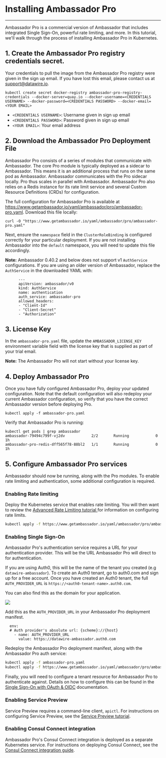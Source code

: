 # Installing Ambassador Pro
---

Ambassador Pro is a commercial version of Ambassador that includes integrated Single Sign-On, powerful rate limiting, and more. In this tutorial, we'll walk through the process of installing Ambassador Pro in Kubernetes.

## 1. Create the Ambassador Pro registry credentials secret.
Your credentials to pull the image from the Ambassador Pro registry were given in the sign up email. If you have lost this email, please contact us at support@datawire.io.

```
kubectl create secret docker-registry ambassador-pro-registry-credentials --docker-server=quay.io --docker-username=<CREDENTIALS USERNAME> --docker-password=<CREDENTIALS PASSWORD> --docker-email=<YOUR EMAIL>
```
- `<CREDENTIALS USERNAME>`: Username given in sign up email
- `<CREDENTIALS PASSWORD>`: Password given in sign up email
- `<YOUR EMAIL>`: Your email address

## 2. Download the Ambassador Pro Deployment File 
Ambassador Pro consists of a series of modules that communicate with Ambassador. The core Pro module is typically deployed as a sidecar to Ambassador. This means it is an additional process that runs on the same pod as Ambassador. Ambassador communicates with the Pro sidecar locally. Pro thus scales in parallel with Ambassador. Ambassador Pro also relies on a Redis instance for its rate limit service and several Custom Resource Definitions (CRDs) for configuration.

The full configuration for Ambassador Pro is available at https://www.getambassador.io/yaml/ambassador/pro/ambassador-pro.yaml. Download this file locally:

```
curl -O "https://www.getambassador.io/yaml/ambassador/pro/ambassador-pro.yaml"
```

Next, ensure the `namespace` field in the `ClusterRoleBinding` is configured correctly for your particular deployment. If you are not installing Ambassador into the `default` namespace, you will need to update this file accordingly.

**Note:** Ambassador 0.40.2 and below does not support v1 `AuthService` configurations. If you are using an older version of Ambassador, replace the `AuthService` in the downloaded YAML with:

```
      ---
      apiVersion: ambassador/v0
      kind: AuthService
      name: authentication
      auth_service: ambassador-pro
      allowed_headers:
      - "Client-Id"
      - "Client-Secret"
      - "Authorization"
```

## 3. License Key

In the `ambassador-pro.yaml` file, update the `AMBASSADOR_LICENSE_KEY` environment variable field with the license key that is supplied as part of your trial email.

**Note:** The Ambassador Pro will not start without your license key.

## 4. Deploy Ambassador Pro

Once you have fully configured Ambassador Pro, deploy your updated configuration. Note that the default configuration will also redeploy your current Ambassador configuration, so verify that you have the correct Ambassador version before deploying Pro.

```
kubectl apply -f ambassador-pro.yaml
```

Verify that Ambassador Pro is running:

```
kubectl get pods | grep ambassador
ambassador-79494c799f-vj2dv            2/2       Running            0         1h
ambassador-pro-redis-dff565f78-88bl2   1/1       Running            0         1h
```

## 5. Configure Ambassador Pro services

Ambassador should now be running, along with the Pro modules. To enable rate limiting and authentication, some additional configuration is required.

### Enabling Rate limiting

Deploy the Kubernetes service that enables rate limiting. You will then want to review the [Advanced Rate Limiting tutorial ](/user-guide/advanced-rate-limiting) for information on configuring rate limits.

```bash
kubectl apply -f https://www.getambassador.io/yaml/ambassador/pro/ambassador-pro-ratelimit.yaml
```

### Enabling Single Sign-On

Ambassador Pro's authentication service requires a URL for your authentication provider. This will be the URL Ambassador Pro will direct to for authentication.

If you are using Auth0, this will be the name of the tenant you created (e.g `datawire-ambassador`). To create an Auth0 tenant, go to auth0.com and sign up for a free account. Once you have created an Auth0 tenant, the full `AUTH_PROVIDER_URL` is `https://<auth0-tenant-name>.auth0.com`. 

You can also find this as the domain for your application.

![](/images/Auth0_domain_clientID.png)

Add this as the `AUTH_PROVIDER_URL` in your Ambassador Pro deployment manifest.

```
  env:
  # Auth provider's absolute url: {scheme}://{host}
    - name: AUTH_PROVIDER_URL
      value: https://datawire-ambassador.auth0.com
```

Redeploy the Ambassador Pro deployment manifest, along with the Ambassador Pro auth service:

```bash
kubectl apply -f ambassador-pro.yaml
kubectl apply -f https://www.getambassador.io/yaml/ambassador/pro/ambassador-pro-auth.yaml
```

Finally, you will need to configure a tenant resource for Ambassador Pro to authenticate against. Details on how to configure this can be found in the [Single Sign-On with OAuth & OIDC](/user-guide/oauth-oidc-auth#configure-your-authentication-tenants) documentation.

### Enabling Service Preview

Service Preview requires a command-line client, `apictl`. For instructions on configuring Service Preview, see the [Service Preview tutorial](/docs/dev-guide/service-preview).

### Enabling Consul Connect integration

Ambassador Pro's Consul Connect integration is deployed as a separate Kubernetes service. For instructions on deploying Consul Connect, see the [Consul Connect integration guide](/user-guide/consul-connect-ambassador).
